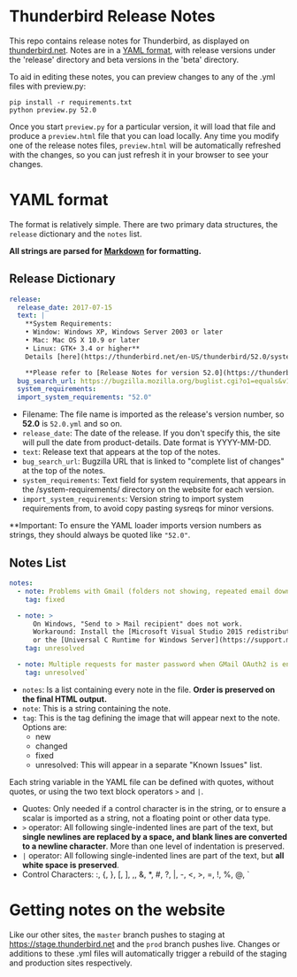 # Thunderbird Release Notes

This repo contains release notes for Thunderbird, as displayed on [thunderbird.net](https://stage.thunderbird.net/en-US/thunderbird/releases/).
Notes are in a [YAML format](https://learnxinyminutes.com/docs/yaml/), with release versions under the 'release' directory and beta versions in the 'beta' directory.

To aid in editing these notes, you can preview changes to any of the .yml files with preview.py:

```
pip install -r requirements.txt
python preview.py 52.0
```
Once you start `preview.py` for a particular version, it will load that file and produce a `preview.html` file that you can load locally.
Any time you modify one of the release notes files, `preview.html` will be automatically refreshed with the changes, so you can just refresh
it in your browser to see your changes.

# YAML format

The format is relatively simple. There are two primary data structures, the `release` dictionary and the `notes` list.

**All strings are parsed for [Markdown](https://github.com/adam-p/markdown-here/wiki/Markdown-Cheatsheet) for formatting.**

## Release Dictionary

```YAML
release:
  release_date: 2017-07-15
  text: |
    **System Requirements:
    • Window: Windows XP, Windows Server 2003 or later
    • Mac: Mac OS X 10.9 or later
    • Linux: GTK+ 3.4 or higher**
    Details [here](https://thunderbird.net/en-US/thunderbird/52.0/system-requirements/).

    **Please refer to [Release Notes for version 52.0](https://thunderbird.net/en-US/thunderbird/52.0/releasenotes/) to see the list of improvements and fixed issues.**
  bug_search_url: https://bugzilla.mozilla.org/buglist.cgi?o1=equals&v1=54%2B&f1=cf_tracking_thunderbird_esr52&query_format=advanced&list_id=13634735
  system_requirements:
  import_system_requirements: "52.0"
```

* Filename: The file name is imported as the release's version number, so **52.0** is `52.0.yml` and so on.
* `release_date`: The date of the release. If you don't specify this, the site will pull the date from product-details. Date format is YYYY-MM-DD.
* `text`: Release text that appears at the top of the notes.
* `bug_search_url`: Bugzilla URL that is linked to "complete list of changes" at the top of the notes.
* `system_requirements`: Text field for system requirements, that appears in the /system-requirements/ directory on the website for each version.
* `import_system_requirements`: Version string to import system requirements from, to avoid copy pasting sysreqs for minor versions.

**Important: To ensure the YAML loader imports version numbers as strings, they should always be quoted like `"52.0"`.

## Notes List

```YAML
notes:
  - note: Problems with Gmail (folders not showing, repeated email download, etc.) introduced in version 52.2.0.
    tag: fixed

  - note: >
      On Windows, "Send to > Mail recipient" does not work.
      Workaround: Install the [Microsoft Visual Studio 2015 redistributable runtime library](https://www.microsoft.com/en-us/download/details.aspx?id=53587)
      or the [Universal C Runtime for Windows Server](https://support.microsoft.com/en-us/help/2999226/update-for-universal-c-runtime-in-windows).
    tag: unresolved

  - note: Multiple requests for master password when GMail OAuth2 is enabled.
    tag: unresolved`
```
* `notes`: Is a list containing every note in the file. **Order is preserved on the final HTML output.**
* `note`: This is a string containing the note.
* `tag`: This is the tag defining the image that will appear next to the note. Options are:
    * new 
    * changed
    * fixed
    * unresolved: This will appear in a separate "Known Issues" list.

Each string variable in the YAML file can be defined with quotes, without quotes, or using the two text block operators `>` and `|`.
* Quotes: Only needed if a control character is in the string, or to ensure a scalar is imported as a string, not a floating point or other data type.
* `>` operator: All following single-indented lines are part of the text, but **single newlines are replaced by a space, and blank lines are converted to a newline character**. More than one level of indentation is preserved.
* `|` operator: All following single-indented lines are part of the text, but **all white space is preserved**.
* Control Characters: :, {, }, [, ], ,, &, *, #, ?, |, -, <, >, =, !, %, @, `

# Getting notes on the website

Like our other sites, the `master` branch pushes to staging at https://stage.thunderbird.net and the `prod` branch pushes live.
Changes or additions to these .yml files will automatically trigger a rebuild of the staging and production sites respectively.
